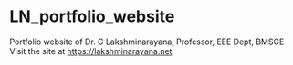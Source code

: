 # LN_portfolio_website

Portfolio website of Dr. C Lakshminarayana, Professor, EEE Dept, BMSCE
Visit the site at https://lakshminarayana.net
